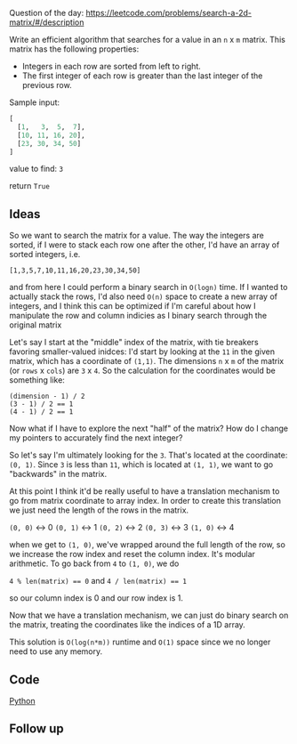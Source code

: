 Question of the day: https://leetcode.com/problems/search-a-2d-matrix/#/description

Write an efficient algorithm that searches for a value
in an `n` x `m` matrix. This matrix has the following
properties:

- Integers in each row are sorted from left to right.
- The first integer of each row is greater than the last
integer of the previous row.

Sample input:

```python
[  
  [1,   3,  5,  7],  
  [10, 11, 16, 20],  
  [23, 30, 34, 50]   
]
```

value to find: `3`

return `True`

## Ideas

So we want to search the matrix for a value. The way the integers
are sorted, if I were to stack each row one after the other, I'd
have an array of sorted integers, i.e.

`[1,3,5,7,10,11,16,20,23,30,34,50]`

and from here I could perform a binary search in `O(logn)` time.
If I wanted to actually stack the rows, I'd also need `O(n)` space
to create a new array of integers, and I think this can be optimized
if I'm careful about how I manipulate the row and column indicies
as I binary search through the original matrix

Let's say I start at the "middle" index of the matrix, with tie
breakers favoring smaller-valued inidces: I'd start by looking at
the `11` in the given matrix, which has a coordinate of `(1,1)`.
The dimensions `n` x `m` of the matrix (or `rows` x `cols`) are
`3` x `4`. So the calculation for the coordinates would be something
like:

`(dimension - 1) / 2`  
`(3 - 1) / 2 == 1`  
`(4 - 1) / 2 == 1`  

Now what if I have to explore the next "half" of the matrix? How
do I change my pointers to accurately find the next integer?

So let's say I'm ultimately looking for the `3`. That's located
at the coordinate: `(0, 1)`. Since `3` is less than `11`,  which
is located at `(1, 1)`, we want to go "backwards" in the matrix.

At this point I think it'd be really useful to have a translation
mechanism to go from matrix coordinate to array index. In order
to create this translation we just need the length of the rows in
the matrix.

`(0, 0)` <-> 0
`(0, 1)` <-> 1
`(0, 2)` <-> 2
`(0, 3)` <-> 3
`(1, 0)` <-> 4

when we get to `(1, 0)`, we've wrapped around the full length of
the row, so we increase the row index and reset the column index.
It's modular arithmetic. To go back from `4` to `(1, 0)`, we do

`4 % len(matrix) == 0` and `4 / len(matrix) == 1`

so our column index is 0 and our row index is 1.

Now that we have a translation mechanism, we can just do binary
search on the matrix, treating the coordinates like the indices
of a 1D array.

This solution is `O(log(n*m))` runtime and `O(1)` space since we no
longer need to use any memory.

## Code
[Python](./searchMatrix.py)

## Follow up

